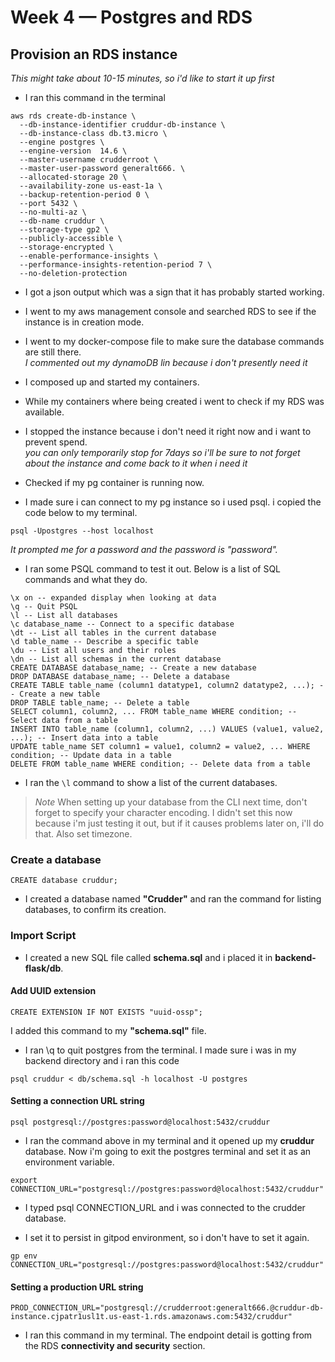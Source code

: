 # Week 4 — Postgres and RDS

## Provision an RDS instance 
*This might take about 10-15 minutes, so i'd like to start it up first*

- I ran this command in the terminal 

```
aws rds create-db-instance \
  --db-instance-identifier cruddur-db-instance \
  --db-instance-class db.t3.micro \
  --engine postgres \
  --engine-version  14.6 \
  --master-username crudderroot \
  --master-user-password generalt666. \
  --allocated-storage 20 \
  --availability-zone us-east-1a \
  --backup-retention-period 0 \
  --port 5432 \
  --no-multi-az \
  --db-name cruddur \
  --storage-type gp2 \
  --publicly-accessible \
  --storage-encrypted \
  --enable-performance-insights \
  --performance-insights-retention-period 7 \
  --no-deletion-protection
```
- I got a json output which was a sign that it has probably started working. 



- I went to my aws management console and searched RDS to see if the instance is in creation mode.  



- I went to my docker-compose file to make sure the database commands are still there.  
*I commented out my dynamoDB lin because i don't presently need it*  

- I composed up and started my containers.  

- While my containers where being created i went to check if my RDS was available.  



- I stopped the instance because i don't need it right now and i want to prevent spend.   
*you can only temporarily stop for 7days so i'll be sure to not forget about the instance and come back to it when i need it*  


- Checked if my pg container is running now.  


- I made sure i can connect to my pg instance so i used psql. i copied the code below to my terminal.  
```
psql -Upostgres --host localhost
```



*It prompted me for a password and the password is "password".*   

- I ran some PSQL command to test it out. Below is a list of SQL commands and what they do.  

```
\x on -- expanded display when looking at data
\q -- Quit PSQL
\l -- List all databases
\c database_name -- Connect to a specific database
\dt -- List all tables in the current database
\d table_name -- Describe a specific table
\du -- List all users and their roles
\dn -- List all schemas in the current database
CREATE DATABASE database_name; -- Create a new database
DROP DATABASE database_name; -- Delete a database
CREATE TABLE table_name (column1 datatype1, column2 datatype2, ...); -- Create a new table
DROP TABLE table_name; -- Delete a table
SELECT column1, column2, ... FROM table_name WHERE condition; -- Select data from a table
INSERT INTO table_name (column1, column2, ...) VALUES (value1, value2, ...); -- Insert data into a table
UPDATE table_name SET column1 = value1, column2 = value2, ... WHERE condition; -- Update data in a table
DELETE FROM table_name WHERE condition; -- Delete data from a table
```  

- I ran the `\l` command to show a list of the current databases.   


> _Note_ When setting up your database from the CLI next time, don't forget to specify your character encoding. I didn't set this now because i'm just testing it out, but if it causes problems later on, i'll do that.  Also set timezone.    

### Create a database 
```
CREATE database cruddur;
``` 
- I created a database named **"Crudder"** and ran the command for listing databases, to confirm its creation.  


### Import Script 
- I created a new SQL file called **schema.sql** and i placed it in **backend-flask/db**.   



#### Add UUID extension 
```
CREATE EXTENSION IF NOT EXISTS "uuid-ossp";
```
I added this command to my **"schema.sql"** file.  

- I ran \q to quit postgres from the terminal. I made sure i was in my backend directory and i ran this code  
```
psql cruddur < db/schema.sql -h localhost -U postgres
```

#### Setting a connection URL string
```
psql postgresql://postgres:password@localhost:5432/cruddur
```
- I ran the command above in my terminal and it opened up my **cruddur** database. Now i'm going to exit the postgres terminal and set it as an environment variable.   

```
export CONNECTION_URL="postgresql://postgres:password@localhost:5432/cruddur"
```
- I typed psql CONNECTION_URL and i was connected to the crudder database.  

- I set it to persist in gitpod environment, so i don't have to set it again.  
```
gp env CONNECTION_URL="postgresql://postgres:password@localhost:5432/cruddur"
``` 

#### Setting a production URL string 
```
PROD_CONNECTION_URL="postgresql://crudderroot:generalt666.@cruddur-db-instance.cjpatr1usl1t.us-east-1.rds.amazonaws.com:5432/cruddur"
``` 
- I ran this command in my terminal. The endpoint detail is gotting from the RDS **connectivity and security** section.  


